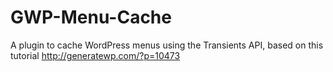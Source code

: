 GWP-Menu-Cache
==============

A plugin to cache WordPress menus using the Transients API, based on this tutorial http://generatewp.com/?p=10473
